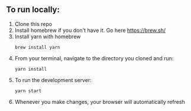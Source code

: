 To run locally:
---

1. Clone this repo
2. Install homebrew if you don't have it. Go here https://brew.sh/
3. Install yarn with homebrew
    ```
    brew install yarn
    ```
1. From your terminal, navigate to the directory you cloned and run:
   ```
   yarn install
   ```
2. To run the development server:
   ```
   yarn start
   ```
3. Whenever you make changes, your browser will automatically refresh